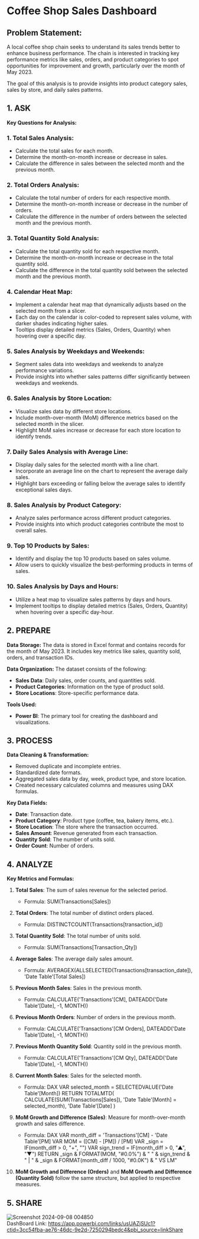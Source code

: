 # Coffee Shop Sales Dashboard
## Problem Statement:
A local coffee shop chain seeks to understand its sales trends better to enhance business performance. The chain is interested in tracking key performance metrics like sales, orders, and product categories to spot opportunities for improvement and growth, particularly over the month of May 2023.

The goal of this analysis is to provide insights into product category sales, sales by store, and daily sales patterns.

## 1. ASK

**Key Questions for Analysis:**

### 1. Total Sales Analysis:
- Calculate the total sales for each month.
- Determine the month-on-month increase or decrease in sales.
- Calculate the difference in sales between the selected month and the previous month.

### 2. Total Orders Analysis:
- Calculate the total number of orders for each respective month.
- Determine the month-on-month increase or decrease in the number of orders.
- Calculate the difference in the number of orders between the selected month and the previous month.

### 3. Total Quantity Sold Analysis:
- Calculate the total quantity sold for each respective month.
- Determine the month-on-month increase or decrease in the total quantity sold.
- Calculate the difference in the total quantity sold between the selected month and the previous month.

### 4. Calendar Heat Map:
- Implement a calendar heat map that dynamically adjusts based on the selected month from a slicer.
- Each day on the calendar is color-coded to represent sales volume, with darker shades indicating higher sales.
- Tooltips display detailed metrics (Sales, Orders, Quantity) when hovering over a specific day.

### 5. Sales Analysis by Weekdays and Weekends:
- Segment sales data into weekdays and weekends to analyze performance variations.
- Provide insights into whether sales patterns differ significantly between weekdays and weekends.

### 6. Sales Analysis by Store Location:
- Visualize sales data by different store locations.
- Include month-over-month (MoM) difference metrics based on the selected month in the slicer.
- Highlight MoM sales increase or decrease for each store location to identify trends.

### 7. Daily Sales Analysis with Average Line:
- Display daily sales for the selected month with a line chart.
- Incorporate an average line on the chart to represent the average daily sales.
- Highlight bars exceeding or falling below the average sales to identify exceptional sales days.

### 8. Sales Analysis by Product Category:
- Analyze sales performance across different product categories.
- Provide insights into which product categories contribute the most to overall sales.

### 9. Top 10 Products by Sales:
- Identify and display the top 10 products based on sales volume.
- Allow users to quickly visualize the best-performing products in terms of sales.

### 10. Sales Analysis by Days and Hours:
- Utilize a heat map to visualize sales patterns by days and hours.
- Implement tooltips to display detailed metrics (Sales, Orders, Quantity) when hovering over a specific day-hour.

## 2. PREPARE

**Data Storage:**
The data is stored in Excel format and contains records for the month of May 2023. It includes key metrics like sales, quantity sold, orders, and transaction IDs.

**Data Organization:**
The dataset consists of the following:
- **Sales Data**: Daily sales, order counts, and quantities sold.
- **Product Categories**: Information on the type of product sold.
- **Store Locations**: Store-specific performance data.

**Tools Used:**
- **Power BI**: The primary tool for creating the dashboard and visualizations.

## 3. PROCESS

**Data Cleaning & Transformation:**
- Removed duplicate and incomplete entries.
- Standardized date formats.
- Aggregated sales data by day, week, product type, and store location.
- Created necessary calculated columns and measures using DAX formulas.

**Key Data Fields:**
- **Date**: Transaction date.
- **Product Category**: Product type (coffee, tea, bakery items, etc.).
- **Store Location**: The store where the transaction occurred.
- **Sales Amount**: Revenue generated from each transaction.
- **Quantity Sold**: The number of units sold.
- **Order Count**: Number of orders.

## 4. ANALYZE

**Key Metrics and Formulas:**

1. **Total Sales**: The sum of sales revenue for the selected period.
   - Formula: SUM(Transactions[Sales])

2. **Total Orders**: The total number of distinct orders placed.
   - Formula: DISTINCTCOUNT(Transactions[transaction_id])

3. **Total Quantity Sold**: The total number of units sold.
   - Formula: SUM(Transactions[Transaction_Qty])

4. **Average Sales**: The average daily sales amount.
   - Formula: AVERAGEX(ALLSELECTED(Transactions[transaction_date]), 'Date Table'[Total Sales])

5. **Previous Month Sales**: Sales in the previous month.
   - Formula: CALCULATE('Transactions'[CM], DATEADD('Date Table'[Date], -1, MONTH))

6. **Previous Month Orders**: Number of orders in the previous month.
   - Formula: CALCULATE('Transactions'[CM Orders], DATEADD('Date Table'[Date], -1, MONTH))

7. **Previous Month Quantity Sold**: Quantity sold in the previous month.
   - Formula: CALCULATE('Transactions'[CM Qty], DATEADD('Date Table'[Date], -1, MONTH))

8. **Current Month Sales**: Sales for the selected month.
   - Formula:
     DAX
     VAR selected_month = SELECTEDVALUE('Date Table'[Month])
     RETURN TOTALMTD(
       CALCULATE(SUM(Transactions[Sales]), 'Date Table'[Month] = selected_month),
       'Date Table'[Date]
     )
     

9. **MoM Growth and Difference (Sales)**: Measure for month-over-month growth and sales difference.
   - Formula:
     DAX
     VAR month_diff = 'Transactions'[CM] - 'Date Table'[PM]
     VAR MOM = ([CM] - [PM]) / [PM]
     VAR _sign = IF(month_diff > 0, "+", "")
     VAR sign_trend = IF(month_diff > 0, "▲", "▼")
     RETURN _sign & FORMAT(MOM, "#0.0%") & " " & sign_trend & " | " & _sign & FORMAT(month_diff / 1000, "#0.0K") & " VS LM"
     

10. **MoM Growth and Difference (Orders)** and **MoM Growth and Difference (Quantity Sold)** follow the same structure, but applied to respective measures.

## 5. SHARE
![Screenshot 2024-09-08 004850](https://github.com/user-attachments/assets/b9ed93e6-98c4-4e43-8490-c54bac125581)
<br>
DashBoard Link: https://app.powerbi.com/links/usUAZjSUc1?ctid=3cc54fba-ae76-46dc-9e2d-7250294bedc4&pbi_source=linkShare


